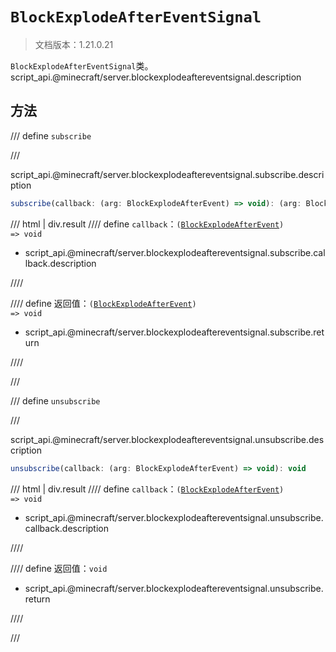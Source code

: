 # `BlockExplodeAfterEventSignal`

> 文档版本：1.21.0.21

`BlockExplodeAfterEventSignal`类。script_api.@minecraft/server.blockexplodeaftereventsignal.description

## 方法

/// define
`subscribe`


///

script_api.@minecraft/server.blockexplodeaftereventsignal.subscribe.description

```js
subscribe(callback: (arg: BlockExplodeAfterEvent) => void): (arg: BlockExplodeAfterEvent) => void
```

/// html | div.result
//// define
`callback`：<code>(<a href="../blockexplodeafterevent/">BlockExplodeAfterEvent</a>) =&gt; void</code>

- script_api.@minecraft/server.blockexplodeaftereventsignal.subscribe.callback.description


////

//// define
返回值：<code>(<a href="../blockexplodeafterevent/">BlockExplodeAfterEvent</a>) =&gt; void</code>

- script_api.@minecraft/server.blockexplodeaftereventsignal.subscribe.return


////

///


/// define
`unsubscribe`


///

script_api.@minecraft/server.blockexplodeaftereventsignal.unsubscribe.description

```js
unsubscribe(callback: (arg: BlockExplodeAfterEvent) => void): void
```

/// html | div.result
//// define
`callback`：<code>(<a href="../blockexplodeafterevent/">BlockExplodeAfterEvent</a>) =&gt; void</code>

- script_api.@minecraft/server.blockexplodeaftereventsignal.unsubscribe.callback.description


////

//// define
返回值：`void`

- script_api.@minecraft/server.blockexplodeaftereventsignal.unsubscribe.return


////

///

